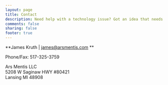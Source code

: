 ```yaml
---
layout: page
title: Contact
description: Need help with a technology issue? Got an idea that needs hashing out? No problem! Contact me to get started.
comments: false
sharing: false
footer: true
---
```


**James Kruth | james@arsmentis.com **

Phone/Fax: 517-325-3759<br>

Ars Mentis LLC<br>
5208 W Saginaw HWY #80421<br>
Lansing MI 48908
